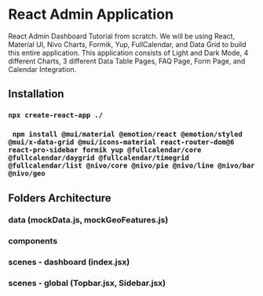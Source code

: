 # React Admin Application

React Admin Dashboard Tutorial from scratch. We will be using React, Material UI, Nivo Charts, Formik, Yup, FullCalendar, and Data Grid to build this entire application. This application consists of Light and Dark Mode, 4 different Charts, 3 different Data Table Pages, FAQ Page, Form Page, and Calendar Integration.

## Installation

### `npx create-react-app ./`

### ` npm install @mui/material @emotion/react @emotion/styled @mui/x-data-grid @mui/icons-material react-router-dom@6 react-pro-sidebar formik yup @fullcalendar/core @fullcalendar/daygrid @fullcalendar/timegrid @fullcalendar/list @nivo/core @nivo/pie @nivo/line @nivo/bar @nivo/geo`

## Folders Architecture

### data (mockData.js, mockGeoFeatures.js)

### components

### scenes - dashboard (index.jsx)

### scenes - global (Topbar.jsx, Sidebar.jsx)
